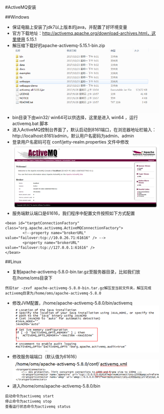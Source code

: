 #ActiveMQ安装

##Windows
- 保证电脑上安装了jdk7以上版本的java，并配置了好环境变量
- 官方下载地址：http://activemq.apache.org/download-archives.html，这里使用 5.15.1
- 解压缩下载好的apache-activemq-5.15.1-bin.zip
![Image text](image/activemq-windows-0.png)
- bin目录下由win32/ win64可以供选择，这里是进入 win64 ，运行activemq.bat 脚本
- 进入ActiveMQ控制台界面了，默认启动到8161端口，在浏览器地址栏输入：http://localhost:8161/admin，默认用户名密码为admin、admin
- 登录用户名密码可在 conf/jetty-realm.properties 文件中修改
![Image text](image/activemq-windows-1.png)
- 服务端默认端口是61616，我们程序中配置文件按照如下方式配置
```
<bean id="targetConnectionFactory" class="org.apache.activemq.ActiveMQConnectionFactory">
        <!--property name="brokerURL" value="failover:tcp://10.0.26.71:61616" /> -->
        <property name="brokerURL" value="failover:tcp://127.0.0.1:61616" />
</bean>
```

##Linux
- 复制apache-activemq-5.8.0-bin.tar.gz至服务器目录，比如我们放在/home/oms目录下
```
然后tar -zxvf apache-activemq-5.8.0-bin.tar.gz解压至当前文件夹，解压完成activemq目录为/home/oms/apache-activemq-5.8.0
```
- 修改JVM配置，/home/apache-activemq-5.8.0/bin/activemq
![Image text](image/activemq-linux-0.png)
- 修改服务端端口（默认值为61616）
![Image text](image/activemq-linux-1.png)
- 进入/home/oms/apache-activemq-5.8.0/bin
```
启动命令为activemq start
停止命令为activemq stop
查看运行状态命令为activemq status
```
